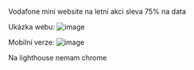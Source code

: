 Vodafone mini website na letní akci sleva 75% na data

Ukázka webu:
![image](https://user-images.githubusercontent.com/76947123/236140741-6866955f-e7b6-4a66-811b-a06bbd7fda49.png)



Mobilní verze:
![image](https://user-images.githubusercontent.com/76947123/236140928-e630ae08-d168-476c-95e2-85a59690ff07.png)



Na lighthouse nemam chrome
